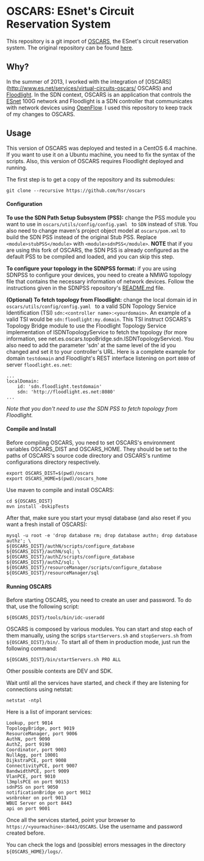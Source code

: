 # OSCARS: ESnet's Circuit Reservation System

This repository is a git import of [OSCARS](http://www.es.net/services/virtual-circuits-oscars/), the ESnet's circuit reservation system. The original repository can be found [here](https://oscars.es.net/repos/).

## Why? 
In the summer of 2013, I worked with the integration of [OSCARS](http://www.es.net/services/virtual-circuits-oscars/ OSCARS) and [Floodlight](http://www.projectfloodlight.org/floodlight/). In the SDN context, OSCARS is an application that controls the [ESnet](http://es.net/) 100G network and Floodlight is a SDN controller that communicates with network devices using [OpenFlow](http://www.openflow.org/). I used this repository to keep track of my changes to OSCARS.

## Usage

This version of OSCARS was deployed and tested in a CentOS 6.4 machine. If you want to use it on a Ubuntu machine, you need to fix the syntax of the scripts. Also, this version of OSCARS requires Floodlight deployed and running.

The first step is to get a copy of the repository and its submodules:

    git clone --recursive https://github.com/hsr/oscars


#### Configuration

**To use the SDN Path Setup Subsystem (PSS):** change the PSS module you want to use in `oscars/utils/config/config.yaml ` to `SDN` instead of `STUB`. You also need to change maven's project object model at `oscars/pom.xml` to build the SDN PSS instead of the original Stub PSS. Replace `<module>stubPSS</module>` with `<module>sdnPSS</module>`. **NOTE** that if you are using this fork of OSCARS, the SDN PSS is already configured as the default PSS to be compiled and loaded, and you can skip this step.

**To configure your topology in the SDNPSS format:** if you are using SDNPSS to configure your devices, you need to create a NMWG topology file that contains the necessary information of network devices.  Follow the instructions given in the SDNPSS repository's [README.md](https://github.com/hsr/oscars-sdnpss/blob/master/README.md) file. 

**(Optional) To fetch topology from Floodlight:** change the local domain id in `oscars/utils/config/config.yaml ` to a valid SDN Topology Service Identification (TSI)  `sdn:<controller name>:<yourdomain>`. An example of a valid TSI would be `sdn:floodlight:my.domain`. This TSI instruct OSCARS's Topology Bridge module to use the Floodlight Topology Service implementation of ISDNTopologyService to fetch the topology (for more information, see net.es.oscars.topoBridge.sdn.ISDNTopologyService). You also need to add the parameter 'sdn' at the same level of the id you changed and set it to your controller's URL. Here is a complete example for domain `testdomain` and Floodlight's REST interface listening on port `8080` of server `floodlight.es.net`:

	...
    localDomain:
    	id: 'sdn.floodlight.testdomain'
    	sdn: 'http://floodlight.es.net:8080'
    ...

*Note that you don't need to use the SDN PSS to fetch topology from Floodlight.*


#### Compile and Install

Before compiling OSCARS, you need to set OSCARS's environment variables OSCARS_DIST and OSCARS_HOME. They should be set to the paths of OSCARS's source code directory and OSCARS's runtime configurations directory respectively. 

    export OSCARS_DIST=$(pwd)/oscars 
    export OSCARS_HOME=$(pwd)/oscars_home

Use maven to compile and install OSCARS:

    cd ${OSCARS_DIST}
    mvn install -DskipTests
      
After that, make sure you start your mysql database (and also reset if you want a fresh install of OSCARS):

    mysql -u root -e 'drop database rm; drop database authn; drop database authz'; \
    ${OSCARS_DIST}/authN/scripts/configure_database ${OSCARS_DIST}/authN/sql; \
    ${OSCARS_DIST}/authZ/scripts/configure_database ${OSCARS_DIST}/authZ/sql; \
    ${OSCARS_DIST}/resourceManager/scripts/configure_database ${OSCARS_DIST}/resourceManager/sql


#### Running OSCARS

Before starting OSCARS, you need to create an user and password. To do that, use the following script:

    ${OSCARS_DIST}/tools/bin/idc-useradd


OSCARS is composed by various modules. You can start and stop each of them manually, using the scrips `startServers.sh` and `stopServers.sh` from `${OSCARS_DIST}/bin/`. To start all of them in production mode, just run the following command:

    ${OSCARS_DIST}/bin/startServers.sh PRO ALL
    
Other possible contexts are DEV and SDK. 

Wait until all the services have started, and check if they are listening for connections using netstat:

    netstat -ntpl
    
Here is a list of imporant services:

	Lookup, port 9014
    TopologyBridge, port 9019
	ResourceManager, port 9006
    AuthN, port 9090
	AuthZ, port 9190
    Coordinator, port 9003
	NullAgg, port 10001
    DijkstraPCE, port 9008
	ConnectivityPCE, port 9007
    BandwidthPCE, port 9009
	VlanPCE, port 9010
    l3mplsPCE on port 90153
	sdnPSS on port 9050
    notificationBridge on port 9012
	wsnbroker on port 9013
    WBUI Server on port 8443
	api on port 9001

Once all the services started, point your browser to `https://<yourmachine>:8443/OSCARS`. Use the username and password created before.

You can check the logs and (possible) errors messages in the directory `${OSCARS_HOME}/logs/`.

